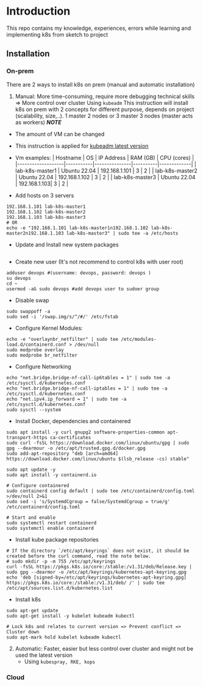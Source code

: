 # Introduction

This repo contains my knowledge, experiences, errors while learning and implementing k8s from sketch to project

## Installation

### On-prem

There are 2 ways to install k8s on prem (manual and automatic installation)
1. Manual: More time-consuming, require more debugging technical skills => More control over cluster
Using ```kubeadm```
This instruction will install k8s on prem with 2 concepts for different purpose, depends on project (scalability, size,..). 1 master 2 nodes or 3 master 3 nodes (master acts as workers)
***NOTE***
- The amount of VM can be changed 
- This instruction is applied for [kubeadm latest version]('https://kubernetes.io/docs/setup/production-environment/tools/kubeadm/install-kubeadm/')
- Vm examples:
| Hostname          | OS        | IP Address    | RAM (GB) | CPU (cores) |
|-------------------|-----------|---------------|----------|-------------|
| lab-k8s-master1      | Ubuntu 22.04 | 192.168.1.101 | 3        | 2           |
| lab-k8s-master2      | Ubuntu 22.04 | 192.168.1.102 | 3        | 2           |
| lab-k8s-master3      | Ubuntu 22.04 | 192.168.1.103| 3        | 2           |

- Add hosts on 3 servers
```sudo nano /etc/hosts
192.168.1.101 lab-k8s-master1
192.168.1.102 lab-k8s-master2
192.168.1.103 lab-k8s-master3
# OR
echo -e "192.168.1.101 lab-k8s-master1n192.168.1.102 lab-k8s-master2n192.168.1.103 lab-k8s-master3" | sudo tee -a /etc/hosts
```

- Update and Install new system packages
```sudo apt update -y && sudo apt upgrade -y
```
- Create new user (It's not recommend to control k8s with user root)
```
adduser devops #(username: devops, password: devops )
su devops
cd ~
usermod -aG sudo devops #add devops user to sudoer group
```

- Disable swap
```
sudo swappoff -a
sudo sed -i '/swap.img/s/^/#/' /etc/fstab
```

- Configure Kernel Modules:
```
echo -e "overlaynbr_netfilter" | sudo tee /etc/modules-load.d/containerd.conf > /dev/null
sudo modprobe overlay
sudo modprobe br_netfilter
```

- Configure Networking
```
echo "net.bridge.bridge-nf-call-ip6tables = 1" | sudo tee -a /etc/sysctl.d/kubernetes.conf
echo "net.bridge.bridge-nf-call-iptables = 1" | sudo tee -a /etc/sysctl.d/kubernetes.conf
echo "net.ipv4.ip_forward = 1" | sudo tee -a /etc/sysctl.d/kubernetes.conf
sudo sysctl --system
```

- Install Docker, dependencies and containered
```
sudo apt install -y curl gnupg2 software-properties-common apt-transport-https ca-certificates
sudo curl -fsSL https://download.docker.com/linux/ubuntu/gpg | sudo gpg --dearmour -o /etc/apt/trusted.gpg.d/docker.gpg
sudo add-apt-repository "deb [arch=amd64] https://download.docker.com/linux/ubuntu $(lsb_release -cs) stable"

sudo apt update -y
sudo apt install -y containerd.io

# Configure containered
sudo containerd config default | sudo tee /etc/containerd/config.toml >/dev/null 2>&1
sudo sed -i 's/SystemdCgroup = false/SystemdCgroup = true/g' /etc/containerd/config.toml

# Start and enable
sudo systemctl restart containerd
sudo systemctl enable containerd

```

- Install kube package repositories
```
# If the directory `/etc/apt/keyrings` does not exist, it should be created before the curl command, read the note below.
# sudo mkdir -p -m 755 /etc/apt/keyrings
curl -fsSL https://pkgs.k8s.io/core:/stable:/v1.31/deb/Release.key | sudo gpg --dearmor -o /etc/apt/keyrings/kubernetes-apt-keyring.gpg
echo 'deb [signed-by=/etc/apt/keyrings/kubernetes-apt-keyring.gpg] https://pkgs.k8s.io/core:/stable:/v1.31/deb/ /' | sudo tee /etc/apt/sources.list.d/kubernetes.list
```

- Install k8s
```
sudo apt-get update
sudo apt-get install -y kubelet kubeadm kubectl

# Lock k8s and relates to current version => Prevent conflict => Cluster down
sudo apt-mark hold kubelet kubeadm kubectl
```





2. Automatic: Faster, easier but less control over cluster and might not be used the latest version 
    - Using ```kubespray, RKE, kops```

### Cloud


